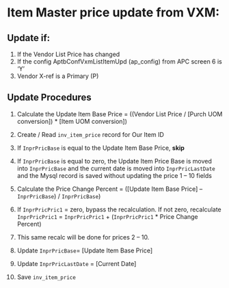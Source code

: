 # Item Master price update from VXM:

## Update if:
1. If the Vendor List Price has changed
2. If the config AptbConfVxmListItemUpd (ap_config) from APC screen 6 is ‘Y’
2. Vendor X-ref is a Primary (P)


## Update Procedures
1.	Calculate the Update Item Base Price =  ((Vendor List Price / [Purch UOM conversion]) * [Item UOM conversion])

2. Create / Read `inv_item_price` record for Our Item ID

3. If `InprPricBase` is equal to the Update Item Base Price, **skip**

4. If `InprPricBase` is equal to zero, the Update Item Price Base is moved into `InprPricBase` and the current date is moved into `InprPricLastDate` and the Mysql record is saved
without  updating the price 1 – 10 fields

5. Calculate the Price Change Percent =  ([Update Item Base Price] – `InprPricBase`) / `InprPricBase`)

6. If `InprPricPric1` = zero, bypass the recalculation.  If not zero, recalculate `InprPricPric1` =  `InprPricPric1` + (`InprPricPric1` * Price Change Percent)

7. This same recalc will be done for prices 2 – 10.

8. Update  `InprPricBase`= [Update Item Base Price]
9. Update `InprPricLastDate` = [Current Date]
10. Save `inv_item_price`
